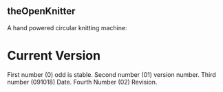 ## theOpenKnitter
A hand powered circular knitting machine:

# Current Version
First number (0) odd is stable.
Second number (01) version number.
Third number (091018) Date.
Fourth Number (02) Revision.

